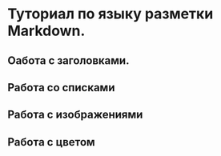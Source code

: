 # Туториал по языку разметки Markdown.


## Оабота с заголовками.

## Работа со списками

## Работа с изображениями

## Работа с цветом
